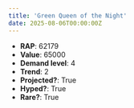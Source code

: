 ```yaml
---
title: 'Green Queen of the Night'
date: 2025-08-06T00:00:00Z
---
```

- **RAP**: 62179
- **Value**: 65000
- **Demand level**: 4
- **Trend**: 2
- **Projected?**: True
- **Hyped?**: True
- **Rare?**: True
